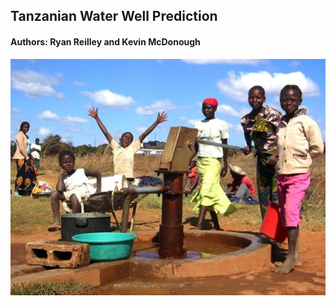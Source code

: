 ## Tanzanian Water Well Prediction 
#### Authors: Ryan Reilley and Kevin McDonough 
![Well Picture](images/HappyKid_well.jpeg)
